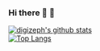 ### Hi there 👋 🦀


<!--
**digizeph/digizeph** is a ✨ _special_ ✨ repository because its `README.md` (this file) appears on your GitHub profile.

Here are some ideas to get you started:

- 🔭 I’m currently working on ...
- 🌱 I’m currently learning ...
- 👯 I’m looking to collaborate on ...
- 🤔 I’m looking for help with ...
- 💬 Ask me about ...
- 📫 How to reach me: ...
- 😄 Pronouns: ...
- ⚡ Fun fact: ...
-->

[![digizeph's github stats](https://github-readme-stats.vercel.app/api?username=digizeph&include_all_commits=true&show_icons=true&hide_border=true&theme=gruvbox)](https://resume.mwzhang.com)
<br/>
[![Top Langs](https://github-readme-stats.vercel.app/api/top-langs/?username=digizeph&theme=gruvbox&hide=html,perl,css,c++,java&langs_count=10&exclude=Cong_clone,vis_project&hide_border=true)](https://resume.mwzhang.com)

